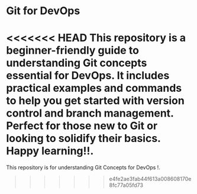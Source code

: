 # Git for DevOps

<<<<<<< HEAD
This repository is a beginner-friendly guide to understanding Git concepts essential for DevOps. It includes practical examples and commands to help you get started with version control and branch management. Perfect for those new to Git or looking to solidify their basics. Happy learning!!.
=======
This repository is for understanding Git Concepts for DevOps !.
>>>>>>> e4fe2ae3fab44f613a008608170e8fc77a05fd73


